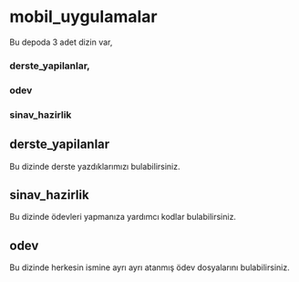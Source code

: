 # mobil_uygulamalar

Bu depoda 3 adet dizin var, 
### derste_yapilanlar, 
### odev
### sinav_hazirlik

## derste_yapilanlar
Bu dizinde derste yazdıklarımızı bulabilirsiniz.

## sinav_hazirlik
Bu dizinde ödevleri yapmanıza yardımcı kodlar bulabilirsiniz.

## odev

Bu dizinde herkesin ismine ayrı ayrı atanmış ödev dosyalarını bulabilirsiniz.
